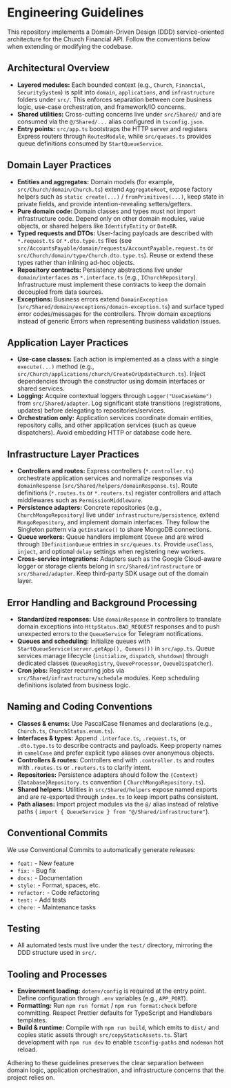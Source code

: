 # Engineering Guidelines

This repository implements a Domain-Driven Design (DDD) service-oriented architecture for the Church Financial API.
Follow the conventions below when extending or modifying the codebase.

## Architectural Overview

- **Layered modules:** Each bounded context (e.g., `Church`, `Financial`, `SecuritySystem`) is split into `domain`,
  `applications`, and `infrastructure` folders under `src/`. This enforces separation between core business logic,
  use-case orchestration, and framework/IO concerns.
- **Shared utilities:** Cross-cutting concerns live under `src/Shared/` and are consumed via the `@/Shared/...` alias
  configured in `tsconfig.json`.
- **Entry points:** `src/app.ts` bootstraps the HTTP server and registers Express routers through `RoutesModule`, while
  `src/queues.ts` provides queue definitions consumed by `StartQueueService`.

## Domain Layer Practices

- **Entities and aggregates:** Domain models (for example, `src/Church/domain/Church.ts`) extend `AggregateRoot`, expose
  factory helpers such as `static create(...)` / `fromPrimitives(...)`, keep state in private fields, and provide
  intention-revealing setters/getters.
- **Pure domain code:** Domain classes and types must not import infrastructure code. Depend only on other domain
  modules, value objects, or shared helpers like `IdentifyEntity` or `DateBR`.
- **Typed requests and DTOs:** User-facing payloads are described with `*.request.ts` or `*.dto.type.ts` files (see
  `src/AccountsPayable/domain/requests/AccountPayable.request.ts` or `src/Church/domain/type/Church.dto.type.ts`). Reuse
  or extend these types rather than inlining ad-hoc objects.
- **Repository contracts:** Persistency abstractions live under `domain/interfaces` as `*.interface.ts` (e.g.,
  `IChurchRepository`). Infrastructure must implement these contracts to keep the domain decoupled from data sources.
- **Exceptions:** Business errors extend `DomainException` (`src/Shared/domain/exceptions/domain-exception.ts`) and
  surface typed error codes/messages for the controllers. Throw domain exceptions instead of generic Errors when
  representing business validation issues.

## Application Layer Practices

- **Use-case classes:** Each action is implemented as a class with a single `execute(...)` method (e.g.,
  `src/Church/applications/church/CreateOrUpdateChurch.ts`). Inject dependencies through the constructor using domain
  interfaces or shared services.
- **Logging:** Acquire contextual loggers through `Logger("UseCaseName")` from `src/Shared/adapter`. Log significant
  state transitions (registrations, updates) before delegating to repositories/services.
- **Orchestration only:** Application services coordinate domain entities, repository calls, and other application
  services (such as queue dispatchers). Avoid embedding HTTP or database code here.

## Infrastructure Layer Practices

- **Controllers and routes:** Express controllers (`*.controller.ts`) orchestrate application services and normalize
  responses via `domainResponse` (`src/Shared/helpers/domainResponse.ts`). Route definitions (`*.routes.ts` or
  `*.routers.ts`) register controllers and attach middlewares such as `PermissionMiddleware`.
- **Persistence adapters:** Concrete repositories (e.g., `ChurchMongoRepository`) live under
  `infrastructure/persistence`, extend `MongoRepository`, and implement domain interfaces. They follow the Singleton
  pattern via `getInstance()` to share MongoDB connections.
- **Queue workers:** Queue handlers implement `IQueue` and are wired through `IDefinitionQueue` entries in
  `src/queues.ts`. Provide `useClass`, `inject`, and optional `delay` settings when registering new workers.
- **Cross-service integrations:** Adapters such as the Google Cloud-aware logger or storage clients belong in
  `src/Shared/infrastructure` or `src/Shared/adapter`. Keep third-party SDK usage out of the domain layer.

## Error Handling and Background Processing

- **Standardized responses:** Use `domainResponse` in controllers to translate domain exceptions into
  `HttpStatus.BAD_REQUEST` responses and to push unexpected errors to the `QueueService` for Telegram notifications.
- **Queues and scheduling:** Initialize queues with `StartQueueService(server.getApp(), Queues())` in `src/app.ts`.
  Queue services manage lifecycle (`initialize`, `dispatch`, `shutdown`) through dedicated classes (`QueueRegistry`,
  `QueueProcessor`, `QueueDispatcher`).
- **Cron jobs:** Register recurring jobs via `src/Shared/infrastructure/schedule` modules. Keep scheduling definitions
  isolated from business logic.

## Naming and Coding Conventions

- **Classes & enums:** Use PascalCase filenames and declarations (e.g., `Church.ts`, `ChurchStatus.enum.ts`).
- **Interfaces & types:** Append `.interface.ts`, `.request.ts`, or `.dto.type.ts` to describe contracts and payloads.
  Keep property names in `camelCase` and prefer explicit type aliases over anonymous objects.
- **Controllers & routes:** Controllers end with `.controller.ts` and routes with `.routes.ts` or `.routers.ts` to
  clarify intent.
- **Repositories:** Persistence adapters should follow the `{Context}{Database}Repository.ts` convention (
  `ChurchMongoRepository.ts`).
- **Shared helpers:** Utilities in `src/Shared/helpers` expose named exports and are re-exported through `index.ts` to
  keep import paths consistent.
- **Path aliases:** Import project modules via the `@/` alias instead of relative paths (
  `import { QueueService } from "@/Shared/infrastructure"`).

## Conventional Commits

We use Conventional Commits to automatically generate releases:

- `feat:` - New feature
- `fix:` - Bug fix
- `docs:` - Documentation
- `style:` - Format, spaces, etc.
- `refactor:` - Code refactoring
- `test:` - Add tests
- `chore:` - Maintenance tasks

## Testing

- All automated tests must live under the `test/` directory, mirroring the DDD structure used in `src/`.

## Tooling and Processes

- **Environment loading:** `dotenv/config` is required at the entry point. Define configuration through `.env`
  variables (e.g., `APP_PORT`).
- **Formatting:** Run `npm run format` / `npm run format:check` before committing. Respect Prettier defaults for
  TypeScript and Handlebars templates.
- **Build & runtime:** Compile with `npm run build`, which emits to `dist/` and copies static assets through
  `src/copyStaticAssets.ts`. Start development with `npm run dev` to enable `tsconfig-paths` and `nodemon` hot reload.

Adhering to these guidelines preserves the clear separation between domain logic, application orchestration, and
infrastructure concerns that the project relies on.
